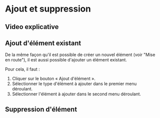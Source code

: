 ﻿# Ajout et suppression

## Video explicative

## Ajout d'élément existant

De la même façon qu'il est possible de créer un nouvel élément (voir "Mise en route"), il est aussi possible
d'ajouter un élément existant.

Pour cela, il faut :

1. Cliquer sur le bouton « Ajout d'élément ».
2. Sélectionner le type d'élément à ajouter dans le premier menu déroulant.
3. Sélectionner l'élément à ajouter dans le second menu déroulant.

## Suppression d'élément
